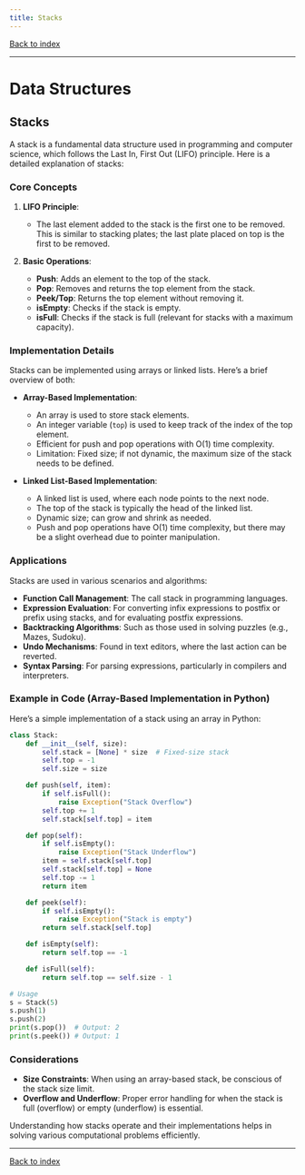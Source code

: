 ```yaml
---
title: Stacks
---
```


[Back to index](index.html)

---
# Data Structures
## Stacks

A stack is a fundamental data structure used in programming and computer science, which follows the Last In, First Out (LIFO) principle. Here is a detailed explanation of stacks:

### Core Concepts

1. **LIFO Principle**:
   - The last element added to the stack is the first one to be removed. This is similar to stacking plates; the last plate placed on top is the first to be removed.

2. **Basic Operations**:
   - **Push**: Adds an element to the top of the stack.
   - **Pop**: Removes and returns the top element from the stack.
   - **Peek/Top**: Returns the top element without removing it.
   - **isEmpty**: Checks if the stack is empty.
   - **isFull**: Checks if the stack is full (relevant for stacks with a maximum capacity).

### Implementation Details

Stacks can be implemented using arrays or linked lists. Here’s a brief overview of both:

- **Array-Based Implementation**:
  - An array is used to store stack elements.
  - An integer variable (`top`) is used to keep track of the index of the top element.
  - Efficient for push and pop operations with O(1) time complexity.
  - Limitation: Fixed size; if not dynamic, the maximum size of the stack needs to be defined.

- **Linked List-Based Implementation**:
  - A linked list is used, where each node points to the next node.
  - The top of the stack is typically the head of the linked list.
  - Dynamic size; can grow and shrink as needed.
  - Push and pop operations have O(1) time complexity, but there may be a slight overhead due to pointer manipulation.

### Applications

Stacks are used in various scenarios and algorithms:

- **Function Call Management**: The call stack in programming languages.
- **Expression Evaluation**: For converting infix expressions to postfix or prefix using stacks, and for evaluating postfix expressions.
- **Backtracking Algorithms**: Such as those used in solving puzzles (e.g., Mazes, Sudoku).
- **Undo Mechanisms**: Found in text editors, where the last action can be reverted.
- **Syntax Parsing**: For parsing expressions, particularly in compilers and interpreters.

### Example in Code (Array-Based Implementation in Python)

Here’s a simple implementation of a stack using an array in Python:

```python
class Stack:
    def __init__(self, size):
        self.stack = [None] * size  # Fixed-size stack
        self.top = -1
        self.size = size

    def push(self, item):
        if self.isFull():
            raise Exception("Stack Overflow")
        self.top += 1
        self.stack[self.top] = item

    def pop(self):
        if self.isEmpty():
            raise Exception("Stack Underflow")
        item = self.stack[self.top]
        self.stack[self.top] = None
        self.top -= 1
        return item

    def peek(self):
        if self.isEmpty():
            raise Exception("Stack is empty")
        return self.stack[self.top]

    def isEmpty(self):
        return self.top == -1

    def isFull(self):
        return self.top == self.size - 1

# Usage
s = Stack(5)
s.push(1)
s.push(2)
print(s.pop())  # Output: 2
print(s.peek()) # Output: 1
```

### Considerations

- **Size Constraints**: When using an array-based stack, be conscious of the stack size limit.
- **Overflow and Underflow**: Proper error handling for when the stack is full (overflow) or empty (underflow) is essential.

Understanding how stacks operate and their implementations helps in solving various computational problems efficiently.

---
[Back to index](index.html)
